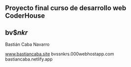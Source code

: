 ﻿## Proyecto final curso de desarrollo web CoderHouse
## bv$$nkr$

Bastián Caba Navarro 

www.bastiancaba.site
bvssnkrs.000webhostapp.com
bastiancaba.netlify.app
